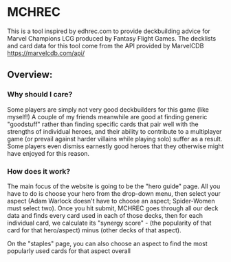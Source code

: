 # MCHREC

This is a tool inspired by edhrec.com to provide deckbuilding advice for Marvel Champions LCG produced by Fantasy Flight Games.
The decklists and card data for this tool come from the API provided by MarvelCDB
https://marvelcdb.com/api/

## Overview:

### Why should I care?

Some players are simply not very good deckbuilders for this game (like myself!)
A couple of my friends meanwhile are good at finding generic "goodstuff" rather than finding specific cards that pair well with the strengths of individual heroes, and their ability to contribute to a multiplayer game (or prevail against harder villains while playing solo) suffer as a result.
Some players even dismiss earnestly good heroes that they otherwise might have enjoyed for this reason.

### How does it work?

The main focus of the website is going to be the "hero guide" page. All you have to do is choose your hero from the drop-down menu, then select your aspect (Adam Warlock doesn't have to choose an aspect; Spider-Women must select two).
Once you hit submit, MCHREC goes through all our deck data and finds every card used in each of those decks, then for each individual card, we calculate its "synergy score" - (the popularity of that card for that hero/aspect) minus (other decks of that aspect).

On the "staples" page, you can also choose an aspect to find the most popularly used cards for that aspect overall